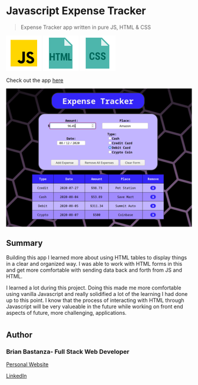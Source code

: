 # Javascript Expense Tracker

> Expense Tracker app written in pure JS, HTML & CSS

![js](MDimages/javascript.png) ![html](MDimages/html.png) ![css](MDimages/css.png)

Check out the app [here](https://bbastanza.github.io/expense-vanilla/)

![Screenshot](MDimages/screenshot.png)

## Summary

Building this app I learned more about using HTML tables to display things in a clear and organized way. I was able to work with HTML forms in this and get more comfortable with sending data back and forth from JS and HTML.

I learned a lot during this project. Doing this made me more comfortable using vanilla Javascript and really solidified a lot of the learning I had done up to this point. I know that the process of interacting with HTML through Javascript will be very valueable in the future while working on front end aspects of future, more challenging, applications.

#

## Author

### Brian Bastanza- Full Stack Web Developer

[Personal Website](www.brianbastanza.com)

[LinkedIn](www.linkedin.com/in/brian-bastanza-9035397b)
